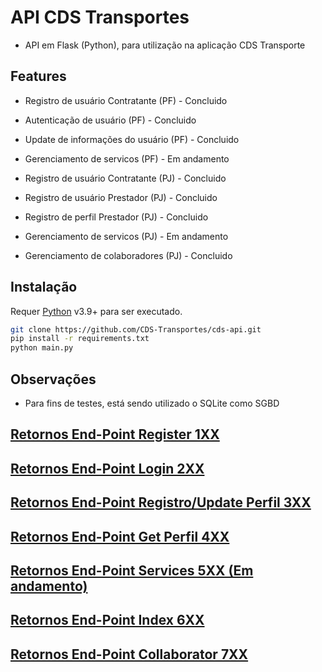 # API CDS Transportes

- API em Flask (Python), para utilização na aplicação CDS Transporte

## Features


- Registro de usuário Contratante (PF) - Concluido
- Autenticação de usuário (PF) - Concluido
- Update de informações do usuário (PF) - Concluido
- Gerenciamento de servicos (PF) - Em andamento


- Registro de usuário Contratante (PJ) - Concluido
- Registro de usuário Prestador (PJ) - Concluido
- Registro de perfil Prestador (PJ) - Concluido
- Gerenciamento de servicos (PJ) - Em andamento
- Gerenciamento de colaboradores (PJ) - Concluido


## Instalação

Requer [Python](https://www.python.org/downloads/) v3.9+ para ser executado.


```sh
git clone https://github.com/CDS-Transportes/cds-api.git
pip install -r requirements.txt
python main.py
```

## Observações

- Para fins de testes, está sendo utilizado o SQLite como SGBD


## [Retornos End-Point Register 1XX](https://github.com/CDS-Transportes/cds-api/tree/main/methods)
## [Retornos End-Point Login 2XX](https://github.com/CDS-Transportes/cds-api/tree/main/methods)
## [Retornos End-Point Registro/Update Perfil 3XX](https://github.com/CDS-Transportes/cds-api/tree/main/methods)
## [Retornos End-Point Get Perfil 4XX](https://github.com/CDS-Transportes/cds-api/tree/main/methods)
## [Retornos End-Point Services 5XX (Em andamento)](https://github.com/CDS-Transportes/cds-api/tree/main/methods)
## [Retornos End-Point Index 6XX](https://github.com/CDS-Transportes/cds-api/tree/main/methods)
## [Retornos End-Point Collaborator 7XX](https://github.com/CDS-Transportes/cds-api/tree/main/methods)




